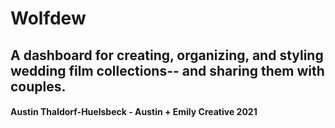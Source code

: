 # Wolfdew

## A dashboard for creating, organizing, and styling wedding film collections-- and sharing them with couples.

#### Austin Thaldorf-Huelsbeck - Austin + Emily Creative 2021
